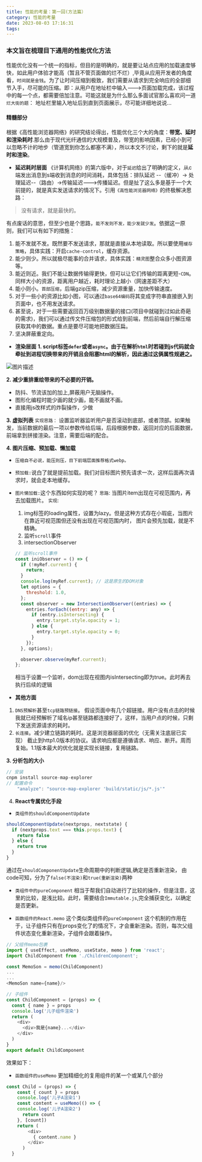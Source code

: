 ```yaml
---
title: 性能的考量：第一回(方法篇）
category: 性能的考量
date: 2023-08-03 17:16:31
tags:
---
```


### 本文旨在梳理目下通用的性能优化方法

性能优化没有一个统一的指标，但目的是明确的，就是要让站点应用的加载速度够快，如此用户体验才能高（暂且不管页面做的烂不烂）,毕竟从应用开发者的角度看，`时间就是金钱`。为了让时间压缩到极致，我们需要从请求到完全响应的全部细节入手，尽可能的压缩。即：从用户在地址栏中输入--->页面加载完成，该过程中的每一个点，都需要倍加注意。可能这就是为什么那么多面试官那么喜欢问一道`烂大街的题`： 地址栏里输入地址后到直到页面展示，尽可能详细地说说...

#### 精髓部分
根据《高性能浏览器网络》的研究结论得出，性能优化三个大的角度：**带宽、延时和渲染耗时**.那么由于现代光纤通信的大规模普及，带宽的影响因素，已经小到可以忽略不计的地步（管道宽到你怎么都塞不满），所以本文不讨论，剩下的就是**延时和渲染**。


- **延迟耗时层面**
《计算机网络》的第六版中，对于`延迟`给出了明确的定义，从c端发出消息到s端收到消息的时间消耗，具体包括：排队延迟 --（缓冲）-> 处理延迟--（路由）->传输延迟--->传播延迟。但是扯了这么多是基于一个大前提的，就是真实发送请求的情况下。引用`《高性能浏览器网络》`的终极解决思路：
> 没有请求，就是最快的。

有点废话的意思，但至少也是个思路，`能不发则不发，能少发就少发`。依据这一原则，我们可以有如下的措施：
1. 能不发就不发。既然要不发送请求，那就是直接从本地读取。所以要使用`缓存策略`，具体实践：开启`cache-control`，缓存资源。
2. 能少则少。所以就极尽能事的合并请求，具体实践：`精灵图`整合众多小图资源等。
3. 能近则近。我们不能让数据传输得更快，但可以让它们传输的距离更短-`CDN`。同样大小的资源，距离用户越近，耗时理论上越小（网速差距不大）
4. 能小则小。`首部压缩`，后端gzip压缩，减少资源重量，加快传输速度。
5. 对于一些小的资源比如小图，可以通过`base64编码`将其变成字符串直接嵌入到页面中，也不用发送请求。
6. 甚至说，对于一些需要返回百万级别数据量的接口(项目中就碰到过如此奇葩的需求)，我们可以通过传文件压缩包的形式给到前端，然后前端自行解压缩获取其中的数据。重点是要尽可能地把数据压扁。
7. 坚决屏蔽重定向。

- **渲染层面**
**1. script标签`defer`或者`async`。由于在解析`html`时若碰到js代码就会牵扯到进程切换带来的开销且会阻塞html的解析，因此通过这俩属性规避之。**
<img src="/img/defer.png" alt="图片描述">

**2. 减少重排重绘带来的不必要的开销。**
- 防抖、节流该加的加上,屏蔽用户无脑操作。
- 图形化编程时能少画的就少画，能不画就不画。
- 直接用js改样式的炸裂操作，少做

**3. 虚拟列表**
`实现思路：` 设置监听器监听用户是否滚动到底部，或者顶部。如果触发，当前数据的最后一项以参数传给后端，后段根据参数，返回对应的后面数据， 前端拿到拼接渲染。注意，需要后端的配合。

**4. 图片压缩、预加载、懒加载**
- `压缩自不必说，能压则压，目下前端层面推荐格式webp。`
- `预加载:`说白了就是提前加载。我们对目标图片预先请求一次，这样后面再次请求时，就会走本地缓存。
- `图片懒加载:`这个东西如何实现的呢？
`思路`: 当图片item出现在可视范围内，再去加载图片。
`实现`: 
    1. img标签的loading属性，设置为lazy。但是这种方式存在小瑕疵，当图片在靠近可视范围但还没有出现在可视范围内时， 图片会预先加载，就是不精确。
    2. 监听`scroll`事件
    3. intersectionObserver

    ```javascript
    // 监听scroll事件
    const iniObserver = () => {
      if (!myRef.current) {
        return;
      }
      console.log(myRef.current); // 这是原生的DOM对象
      let options = {
        threshold: 1.0,
      };
      const observer = new IntersectionObserver((entries) => {
        entries.forEach((entry: any) => {
          if (entry.isIntersecting) {
            entry.target.style.opacity = 1;
          } else {
            entry.target.style.opacity = 0;
          }
        });
      }, options);

      observer.observe(myRef.current);
    };
    ```
    相当于设置一个监听，dom出现在视图内isIntersecting即为true。此时再去执行后续的逻辑

- **其他方面**
1. `DNS预解析`甚至`tcp链路预链接`。
假设页面中有几个超链接。用户没有点击的时候我就已经预解析了域名ip甚至链路都连接好了，这样，当用户点的时候，只剩下发送资源请求的耗时。
2. `长连接`。减少建立链路的耗时。这是浏览器层面的优化（无需关注底层已实现）
截止到http1.0版本的协议。请求响应都是遵循请求、响应、断开。周而复始。1.1版本最大的优化就是实现长链接，复用链路。

**3. 分析包的大小**
```javascript
// 安装
cnpm install source-map-explorer
// 配置命令
    "analyze": "source-map-explorer 'build/static/js/*.js'"
```

4. **React专属优化手段**
- `类组件的shouldComponentUpdate`

```javascript
shouldComponentUpdate(nextprops, nextstate) {
  if (nextprops.text === this.props.text) {
    return false
  } else {
    return true
  }
}

```
通过在`shouldComponentUpdate`生命周期中的判断逻辑,确定是否重新渲染， 由code可知，分为了`false(不渲染)`和`true(重新渲染)`两种

- `类组件中的pureComponent`
相当于帮我们自动进行了比较的操作，但是注意，这里的比较，是浅比较。此时，需要结合`Immutable.js`,完全捕获变化，以确定是否更新。

- `函数组件的React.memo`
这个类似类组件的`pureComponent`
这个机制的作用在于，让子组件只有在props变化了的情况下，才会重新渲染。否则，每次父组件状态变化重新渲染，子组件会跟着操作。

```javascript
// 父组件memo包裹
import { useEffect, useMemo, useState, memo } from 'react';
import ChildComponent from './ChildrenComponent';

const MemoSon = memo(ChildComponent)
...
...
<MemoSon name={name}/>

// 子组件
const ChildComponent = (props) => {
  const { name } = props
  console.log('儿子组件渲染')
  return (
    <div>
      <div>我是{name}...</div>
    </div>
  )
}
export default ChildComponent
```
效果如下：
<img src="/img/react_memo.gif" alt="">

- `函数组件的useMemo`
更加精细化的复用组件的某一个或某几个部分
```javascript
const Child = (props) => {
    const { count } = props
    console.log('儿子A渲染1')
    const content = useMemo(() => {
    console.log('儿子A渲染2')
      return count
    }, [count])
    return (
        <div>
          { content.name }
        </div>
      )
  }
```